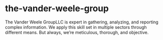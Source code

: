 the-vander-weele-group
======================

The Vander Weele GroupLLC is expert in gathering, analyzing, and reporting complex information. We apply this skill set in multiple sectors through different means. But always, we’re meticulous, thorough, and objective.
